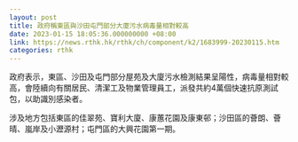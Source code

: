 ```yaml
---
layout: post
title: 政府稱東區與沙田屯門部分大廈污水病毒量相對較高
date: 2023-01-15 18:05:36.000000000 +08:00
link: https://news.rthk.hk/rthk/ch/component/k2/1683999-20230115.htm
categories: rthk
---
```


政府表示，東區、沙田及屯門部分屋苑及大廈污水檢測結果呈陽性，病毒量相對較高，會陸續向有關居民、清潔工及物業管理員工，派發共約4萬個快速抗原測試包，以助識別感染者。

涉及地方包括東區的佳翠苑、寶利大廈、康蕙花園及康東邨；沙田區的薈朗、薈晴、嵐岸及小瀝源村；屯門區的大興花園第一期。
